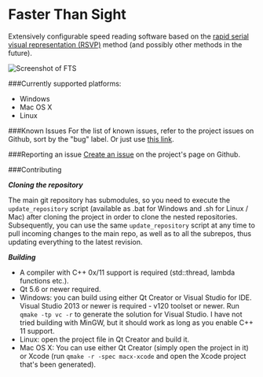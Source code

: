 # Faster Than Sight

Extensively configurable speed reading software based on the [rapid serial visual representation (RSVP)](https://en.wikipedia.org/wiki/Rapid_serial_visual_presentation) method (and possibly other methods in the future).

![Screenshot of FTS](https://i.snag.gy/p1JXx3.jpg)

###Currently supported platforms:
* Windows
* Mac OS X
* Linux

###Known Issues
For the list of known issues, refer to the project issues on Github, sort by the "bug" label. Or just use <a href="https://github.com/VioletGiraffe/FasterThanSight/labels/bug">this link</a>.

###Reporting an issue
<a href="https://github.com/VioletGiraffe/FasterThanSight/issues/new">Create an issue</a> on the project's page on Github.

###Contributing

***Cloning the repository***

   The main git repository has submodules, so you need to execute the `update_repository` script (available as .bat for Windows and .sh for Linux / Mac) after cloning the project in order to clone the nested repositories. Subsequently, you can use the same `update_repository` script at any time to pull incoming changes to the main repo, as well as to all the subrepos, thus updating everything to the latest revision.

***Building***

* A compiler with C++ 0x/11 support is required (std::thread, lambda functions etc.).
* Qt 5.6 or newer required.
* Windows: you can build using either Qt Creator or Visual Studio for IDE. Visual Studio 2013 or newer is required - v120 toolset or newer. Run `qmake -tp vc -r` to generate the solution for Visual Studio. I have not tried building with MinGW, but it should work as long as you enable C++ 11 support.
* Linux: open the project file in Qt Creator and build it.
* Mac OS X: You can use either Qt Creator (simply open the project in it) or Xcode (run `qmake -r -spec macx-xcode` and open the Xcode project that's been generated).
